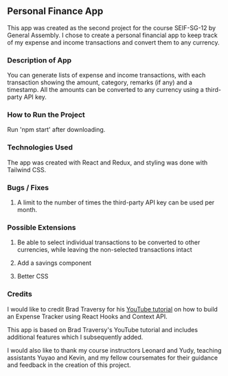 ## Personal Finance App
This app was created as the second project for the course SEIF-SG-12 by General Assembly. I chose to create a personal financial app to keep track of my expense and income transactions and convert them to any currency.

### Description of App
You can generate lists of expense and income transactions, with each transaction showing the amount, category, remarks (if any) and a timestamp. All the amounts can be converted to any currency using a third-party API key.

### How to Run the Project
Run 'npm start' after downloading.

### Technologies Used
The app was created with React and Redux, and styling was done with Tailwind CSS.

### Bugs / Fixes
1) A limit to the number of times the third-party API key can be used per month.

### Possible Extensions
1) Be able to select individual transactions to be converted to other currencies, while leaving the non-selected transactions intact

2) Add a savings component

3) Better CSS

### Credits
I would like to credit Brad Traversy for his [YouTube tutorial](https://www.youtube.com/watch?v=XuFDcZABiDQ) on how to build an Expense Tracker using React Hooks and Context API.

This app is based on Brad Traversy's YouTube tutorial and includes additional features which I subsequently added.

I would also like to thank my course instructors Leonard and Yudy, teaching assistants Yuyao and Kevin, and my fellow coursemates for their guidance and feedback in the creation of this project.
